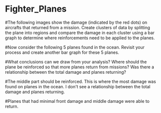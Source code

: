 # Fighter_Planes
#The following images show the damage (indicated by the red dots) on aircrafts that returned from a mission. Create clusters of data by splitting the plane into regions and compare the damage in each cluster using a bar graph to determine where reinforcements need to be applied to the planes.

#Now consider the following 5 planes found in the ocean. Revisit your process and create another bar graph for these 5 planes.

#What conclusions can we draw from your analysis? Where should the plane be reinforced so that more planes return from missions? Was there a relationship between the total damage and planes returning?

#The middle part should be reinforced. This is where the most damage was found on planes in the ocean. I don't see a relationship between the total damage and planes returning.

#Planes that had minimal front damage and middle damage were able to return.
